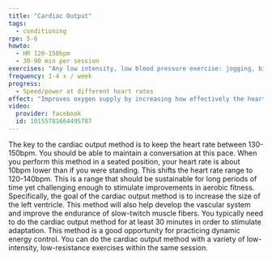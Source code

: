 ```yaml
---
title: "Cardiac Output"
tags:
  - conditioning
rpe: 5-6
howto:
  - HR 120-150bpm
  - 30-90 min per session
exercises: "Any low intensity, low blood pressure exercise: jogging, biking, swimming, jumping rope, etc. etc., will work fine as long as heart rate is in the correct range."
frequency: 1-4 x / week
progress:
  - Speed/power at different heart rates
effect: "Improves oxygen supply by increasing how effectively the heart can deliver oxygen and develops the peripheral vascular network."
video:
  provider: facebook
  id: 10155781664495787
---
```


The key to the cardiac output method is to keep the heart rate between 130-150bpm. You
should be able to maintain a conversation at this pace. When you perform this method in a
seated position, your heart rate is about 10bpm lower than if you were standing. This shifts
the heart rate range to 120-140bpm.
This is a range that should be sustainable for long periods of time yet challenging enough
to stimulate improvements in aerobic fitness. Specifically, the goal of the cardiac output
method is to increase the size of the left ventricle. This method will also help develop the
vascular system and improve the endurance of slow-twitch muscle fibers.
You typically need to do the cardiac output method for at least 30 minutes in order to
stimulate adaptation.
This method is a good opportunity for practicing dynamic energy control.
You can do the cardiac output method with a variety of low-intensity, low-resistance
exercises within the same session.